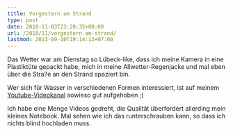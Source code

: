 ```yaml
---
title: Vorgestern am Strand
type: post
date: 2010-11-03T23:20:35+00:00
url: /2010/11/vorgestern-am-strand/
lastmod: 2023-09-10T19:14:13+07:00
---
```

<div class="media video">
</div>

Das Wetter war am Dienstag so Lübeck-like, dass ich meine Kamera in eine Plastiktüte gepackt habe, mich in meine Allwetter-Regenjacke und mal eben über die Stra?e an den Strand spaziert bin.

Wer sich für Wasser in verschiedenen Formen interessiert, ist auf meinem [Youtube-Videokanal][1] sowieso gut aufgehoben ;)

Ich habe eine Menge Videos gedreht, die Qualität überfordert allerding mein kleines Notebook. Mal sehen wie ich das runterschrauben kann, so dass ich nichts blind hochladen muss.

 [1]: http://www.youtube.com/user/kollitsch
